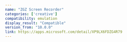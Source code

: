 ```yaml
---
name: "ZGZ Screen Recorder"
categories: ['creative']
compatibility: emulation
display_result: "Compatible"
version_from: "10.0.0"
link: https://apps.microsoft.com/detail/XP9LX6FDZG4R79
---
```

